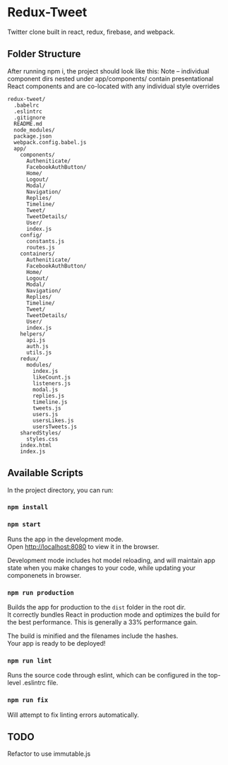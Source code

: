 # Redux-Tweet
Twitter clone built in react, redux, firebase, and webpack.

## Folder Structure

After running npm i, the project should look like this:
Note – individual component dirs nested under app/components/ contain presentational
       React components and are co-located with any individual style overrides
```
redux-tweet/
  .babelrc
  .eslintrc
  .gitignore
  README.md
  node_modules/
  package.json
  webpack.config.babel.js
  app/
    components/
      Autheniticate/
      FacebookAuthButton/
      Home/
      Logout/
      Modal/
      Navigation/
      Replies/
      Timeline/
      Tweet/
      TweetDetails/
      User/
      index.js
    config/
      constants.js
      routes.js
    containers/
      Autheniticate/
      FacebookAuthButton/
      Home/
      Logout/
      Modal/
      Navigation/
      Replies/
      Timeline/
      Tweet/
      TweetDetails/
      User/
      index.js
    helpers/
      api.js
      auth.js
      utils.js
    redux/
      modules/
        index.js
        likeCount.js
        listeners.js
        modal.js
        replies.js
        timeline.js
        tweets.js
        users.js
        usersLikes.js
        usersTweets.js
    sharedStyles/
      styles.css
    index.html
    index.js
```

## Available Scripts

In the project directory, you can run:
### `npm install`
### `npm start`

Runs the app in the development mode.<br>
Open [http://localhost:8080](http://localhost:8080) to view it in the browser.

Development mode includes hot model reloading, and will maintain app state when you make changes to your code, while updating your componenets in browser.<br>

### `npm run production`

Builds the app for production to the `dist` folder in the root dir.<br>
It correctly bundles React in production mode and optimizes the build for the best performance. This is generally a 33% performance gain.

The build is minified and the filenames include the hashes.<br>
Your app is ready to be deployed!

### `npm run lint`

Runs the source code through eslint, which can be configured in the top-level .eslintrc file.

### `npm run fix`

Will attempt to fix linting errors automatically.

## TODO
Refactor to use immutable.js
